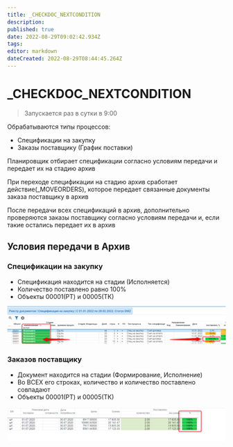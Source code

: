 ```yaml
---
title: _CHECKDOC_NEXTCONDITION
description: 
published: true
date: 2022-08-29T09:02:42.934Z
tags: 
editor: markdown
dateCreated: 2022-08-29T08:44:45.264Z
---
```


# \_CHECKDOC\_NEXTCONDITION

>Запускается раз в сутки в 9:00

Обрабатываются типы процессов:

* Спецификации на закупку
* Заказы поставщику (График поставки)

Планировщик отбирает спецификации согласно условиям передачи и передает их на стадию архив

При переходе спецификации на стадию архив сработает действие(\_MOVEORDERS), которое передает связанные документы заказа поставщику в архив

После передачи всех спецификаций в архив, дополнительно проверяются заказы поставщику согласно условиям передачи и, если такие остались передает их в архив

## Условия передачи в Архив

### Спецификации на закупку

* Спецификация находится на стадии (Исполняется)
* Количество поставлено равно 100%
* Объекты 00001(РТ) и 00005(ТК)

![](<../../assets/image (675).png>)

### Заказов поставщику

* Документ находится на стадии (Формирование, Исполнение)
* Во ВСЕХ его строках, количество и количество поставлено совпадают
* Объекты 00001(РТ) и 00005(ТК)&#x20;

![](<../../assets/image (53).png>)
